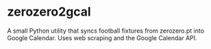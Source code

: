 # zerozero2gcal
A small Python utility that syncs football fixtures from zerozero.pt into Google Calendar. Uses web scraping and the Google Calendar API.
